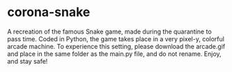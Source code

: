 # corona-snake
A recreation of the famous Snake game, made during the quarantine to pass time. Coded in Python, the game takes place in a very pixel-y, colorful arcade machine. To experience this setting, please download the arcade.gif and place in the same folder as the main.py file, and do not rename. Enjoy, and stay safe!
